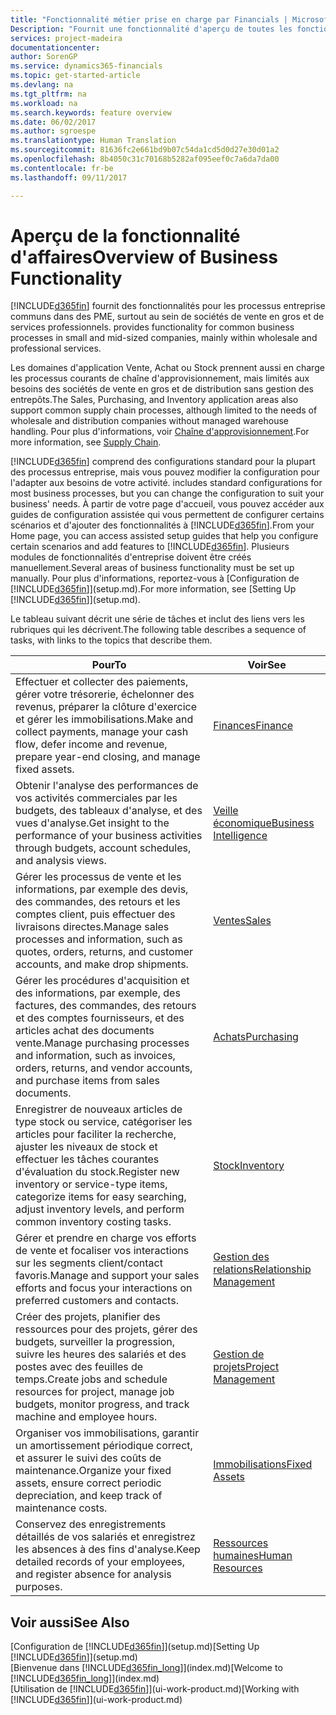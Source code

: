 ```yaml
---
title: "Fonctionnalité métier prise en charge par Financials | Microsoft Docs"
Description: "Fournit une fonctionnalité d'aperçu de toutes les fonctionnalités commerciales et des départements qui sont pris en charge par les domaines de l'application, comme les finances, le stock, et la gestion de projets."
services: project-madeira
documentationcenter: 
author: SorenGP
ms.service: dynamics365-financials
ms.topic: get-started-article
ms.devlang: na
ms.tgt_pltfrm: na
ms.workload: na
ms.search.keywords: feature overview
ms.date: 06/02/2017
ms.author: sgroespe
ms.translationtype: Human Translation
ms.sourcegitcommit: 81636fc2e661bd9b07c54da1cd5d0d27e30d01a2
ms.openlocfilehash: 8b4050c31c70168b5282af095eef0c7a6da7da00
ms.contentlocale: fr-be
ms.lasthandoff: 09/11/2017

---
```

# <a name="overview-of-business-functionality"></a><span data-ttu-id="a66b9-103">Aperçu de la fonctionnalité d'affaires</span><span class="sxs-lookup"><span data-stu-id="a66b9-103">Overview of Business Functionality</span></span>
[!INCLUDE[d365fin](includes/d365fin_md.md)]<span data-ttu-id="a66b9-104"> fournit des fonctionnalités pour les processus entreprise communs dans des PME, surtout au sein de sociétés de vente en gros et de services professionnels.</span><span class="sxs-lookup"><span data-stu-id="a66b9-104"> provides functionality for common business processes in small and mid-sized companies, mainly within wholesale and professional services.</span></span>

<span data-ttu-id="a66b9-105">Les domaines d'application Vente, Achat ou Stock prennent aussi en charge les processus courants de chaîne d'approvisionnement, mais limités aux besoins des sociétés de vente en gros et de distribution sans gestion des entrepôts.</span><span class="sxs-lookup"><span data-stu-id="a66b9-105">The Sales, Purchasing, and Inventory application areas also support common supply chain processes, although limited to the needs of wholesale and distribution companies without managed warehouse handling.</span></span> <span data-ttu-id="a66b9-106">Pour plus d'informations, voir [Chaîne d'approvisionnement](madeira-supply-chain.md).</span><span class="sxs-lookup"><span data-stu-id="a66b9-106">For more information, see [Supply Chain](madeira-supply-chain.md).</span></span>

[!INCLUDE[d365fin](includes/d365fin_md.md)]<span data-ttu-id="a66b9-107"> comprend des configurations standard pour la plupart des processus entreprise, mais vous pouvez modifier la configuration pour l'adapter aux besoins de votre activité.</span><span class="sxs-lookup"><span data-stu-id="a66b9-107"> includes standard configurations for most business processes, but you can change the configuration to suit your business' needs.</span></span> <span data-ttu-id="a66b9-108">À partir de votre page d'accueil, vous pouvez accéder aux guides de configuration assistée qui vous permettent de configurer certains scénarios et d'ajouter des fonctionnalités à [!INCLUDE[d365fin](includes/d365fin_md.md)].</span><span class="sxs-lookup"><span data-stu-id="a66b9-108">From your Home page, you can access assisted setup guides that help you configure certain scenarios and add features to [!INCLUDE[d365fin](includes/d365fin_md.md)].</span></span> <span data-ttu-id="a66b9-109">Plusieurs modules de fonctionnalités d'entreprise doivent être créés manuellement.</span><span class="sxs-lookup"><span data-stu-id="a66b9-109">Several areas of business functionality must be set up manually.</span></span> <span data-ttu-id="a66b9-110">Pour plus d'informations, reportez-vous à [Configuration de [!INCLUDE[d365fin](includes/d365fin_md.md)]](setup.md).</span><span class="sxs-lookup"><span data-stu-id="a66b9-110">For more information, see [Setting Up [!INCLUDE[d365fin](includes/d365fin_md.md)]](setup.md).</span></span>

<span data-ttu-id="a66b9-111">Le tableau suivant décrit une série de tâches et inclut des liens vers les rubriques qui les décrivent.</span><span class="sxs-lookup"><span data-stu-id="a66b9-111">The following table describes a sequence of tasks, with links to the topics that describe them.</span></span>

| <span data-ttu-id="a66b9-112">Pour</span><span class="sxs-lookup"><span data-stu-id="a66b9-112">To</span></span> | <span data-ttu-id="a66b9-113">Voir</span><span class="sxs-lookup"><span data-stu-id="a66b9-113">See</span></span> |
| --- | --- |
| <span data-ttu-id="a66b9-114">Effectuer et collecter des paiements, gérer votre trésorerie, échelonner des revenus, préparer la clôture d'exercice et gérer les immobilisations.</span><span class="sxs-lookup"><span data-stu-id="a66b9-114">Make and collect payments, manage your cash flow, defer income and revenue, prepare year-end closing, and manage fixed assets.</span></span> |[<span data-ttu-id="a66b9-115">Finances</span><span class="sxs-lookup"><span data-stu-id="a66b9-115">Finance</span></span>](finance.md) |
|<span data-ttu-id="a66b9-116">Obtenir l'analyse des performances de vos activités commerciales par les budgets, des tableaux d'analyse, et des vues d'analyse.</span><span class="sxs-lookup"><span data-stu-id="a66b9-116">Get insight to the performance of your business activities through budgets, account schedules, and analysis views.</span></span>|[<span data-ttu-id="a66b9-117">Veille économique</span><span class="sxs-lookup"><span data-stu-id="a66b9-117">Business Intelligence</span></span>](bi.md)|
| <span data-ttu-id="a66b9-118">Gérer les processus de vente et les informations, par exemple des devis, des commandes, des retours et les comptes client, puis effectuer des livraisons directes.</span><span class="sxs-lookup"><span data-stu-id="a66b9-118">Manage sales processes and information, such as quotes, orders, returns, and customer accounts, and make drop shipments.</span></span> |[<span data-ttu-id="a66b9-119">Ventes</span><span class="sxs-lookup"><span data-stu-id="a66b9-119">Sales</span></span>](sales-manage-sales.md) |
| <span data-ttu-id="a66b9-120">Gérer les procédures d'acquisition et des informations, par exemple, des factures, des commandes, des retours et des comptes fournisseurs, et des articles achat des documents vente.</span><span class="sxs-lookup"><span data-stu-id="a66b9-120">Manage purchasing processes and information, such as invoices, orders, returns, and vendor accounts, and purchase items from sales documents.</span></span> |[<span data-ttu-id="a66b9-121">Achats</span><span class="sxs-lookup"><span data-stu-id="a66b9-121">Purchasing</span></span>](purchasing-manage-purchasing.md) |
| <span data-ttu-id="a66b9-122">Enregistrer de nouveaux articles de type stock ou service, catégoriser les articles pour faciliter la recherche, ajuster les niveaux de stock et effectuer les tâches courantes d'évaluation du stock.</span><span class="sxs-lookup"><span data-stu-id="a66b9-122">Register new inventory or service-type items, categorize items for easy searching, adjust inventory levels, and perform common inventory costing tasks.</span></span> |[<span data-ttu-id="a66b9-123">Stock</span><span class="sxs-lookup"><span data-stu-id="a66b9-123">Inventory</span></span>](inventory-manage-inventory.md) |
| <span data-ttu-id="a66b9-124">Gérer et prendre en charge vos efforts de vente et focaliser vos interactions sur les segments client/contact favoris.</span><span class="sxs-lookup"><span data-stu-id="a66b9-124">Manage and support your sales efforts and focus your interactions on preferred customers and contacts.</span></span> |[<span data-ttu-id="a66b9-125">Gestion des relations</span><span class="sxs-lookup"><span data-stu-id="a66b9-125">Relationship Management</span></span>](marketing-relationship-management.md) |
| <span data-ttu-id="a66b9-126">Créer des projets, planifier des ressources pour des projets, gérer des budgets, surveiller la progression, suivre les heures des salariés et des postes avec des feuilles de temps.</span><span class="sxs-lookup"><span data-stu-id="a66b9-126">Create jobs and schedule resources for project, manage job budgets, monitor progress, and track machine and employee hours.</span></span> |[<span data-ttu-id="a66b9-127">Gestion de projets</span><span class="sxs-lookup"><span data-stu-id="a66b9-127">Project Management</span></span>](projects-manage-projects.md) |
| <span data-ttu-id="a66b9-128">Organiser vos immobilisations, garantir un amortissement périodique correct, et assurer le suivi des coûts de maintenance.</span><span class="sxs-lookup"><span data-stu-id="a66b9-128">Organize your fixed assets, ensure correct periodic depreciation, and keep track of maintenance costs.</span></span> |[<span data-ttu-id="a66b9-129">Immobilisations</span><span class="sxs-lookup"><span data-stu-id="a66b9-129">Fixed Assets</span></span>](fa-manage.md) |
| <span data-ttu-id="a66b9-130">Conservez des enregistrements détaillés de vos salariés et enregistrez les absences à des fins d'analyse.</span><span class="sxs-lookup"><span data-stu-id="a66b9-130">Keep detailed records of your employees, and register absence for analysis purposes.</span></span> |[<span data-ttu-id="a66b9-131">Ressources humaines</span><span class="sxs-lookup"><span data-stu-id="a66b9-131">Human Resources</span></span>](hr-manage-human-resources.md) |

## <a name="see-also"></a><span data-ttu-id="a66b9-132">Voir aussi</span><span class="sxs-lookup"><span data-stu-id="a66b9-132">See Also</span></span>
<span data-ttu-id="a66b9-133">[Configuration de [!INCLUDE[d365fin](includes/d365fin_md.md)]](setup.md)</span><span class="sxs-lookup"><span data-stu-id="a66b9-133">[Setting Up [!INCLUDE[d365fin](includes/d365fin_md.md)]](setup.md)</span></span>  
<span data-ttu-id="a66b9-134">[Bienvenue dans [!INCLUDE[d365fin_long](includes/d365fin_long_md.md)]](index.md)</span><span class="sxs-lookup"><span data-stu-id="a66b9-134">[Welcome to [!INCLUDE[d365fin_long](includes/d365fin_long_md.md)]](index.md)</span></span>  
<span data-ttu-id="a66b9-135">[Utilisation de [!INCLUDE[d365fin](includes/d365fin_md.md)]](ui-work-product.md)</span><span class="sxs-lookup"><span data-stu-id="a66b9-135">[Working with [!INCLUDE[d365fin](includes/d365fin_md.md)]](ui-work-product.md)</span></span>  

